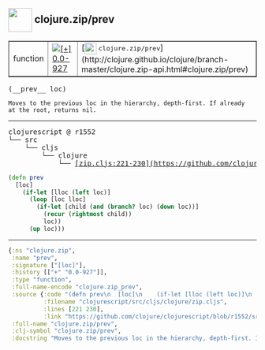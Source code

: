 ## <img width="48px" valign="middle" src="http://i.imgur.com/Hi20huC.png"> clojure.zip/prev

 <table border="1">
<tr>
<td>function</td>
<td><a href="https://github.com/cljsinfo/api-refs/tree/0.0-927"><img valign="middle" alt="[+] 0.0-927" src="https://img.shields.io/badge/+-0.0--927-lightgrey.svg"></a> </td>
<td>
[<img height="24px" valign="middle" src="http://i.imgur.com/1GjPKvB.png"> <samp>clojure.zip/prev</samp>](http://clojure.github.io/clojure/branch-master/clojure.zip-api.html#clojure.zip/prev)
</td>
</tr>
</table>

 <samp>
(__prev__ loc)<br>
</samp>

```
Moves to the previous loc in the hierarchy, depth-first. If already
at the root, returns nil.
```

---

 <pre>
clojurescript @ r1552
└── src
    └── cljs
        └── clojure
            └── <ins>[zip.cljs:221-230](https://github.com/clojure/clojurescript/blob/r1552/src/cljs/clojure/zip.cljs#L221-L230)</ins>
</pre>

```clj
(defn prev
  [loc]
    (if-let [lloc (left loc)]
      (loop [loc lloc]
        (if-let [child (and (branch? loc) (down loc))]
          (recur (rightmost child))
          loc))
      (up loc)))
```


---

```clj
{:ns "clojure.zip",
 :name "prev",
 :signature ["[loc]"],
 :history [["+" "0.0-927"]],
 :type "function",
 :full-name-encode "clojure.zip_prev",
 :source {:code "(defn prev\n  [loc]\n    (if-let [lloc (left loc)]\n      (loop [loc lloc]\n        (if-let [child (and (branch? loc) (down loc))]\n          (recur (rightmost child))\n          loc))\n      (up loc)))",
          :filename "clojurescript/src/cljs/clojure/zip.cljs",
          :lines [221 230],
          :link "https://github.com/clojure/clojurescript/blob/r1552/src/cljs/clojure/zip.cljs#L221-L230"},
 :full-name "clojure.zip/prev",
 :clj-symbol "clojure.zip/prev",
 :docstring "Moves to the previous loc in the hierarchy, depth-first. If already\nat the root, returns nil."}

```
